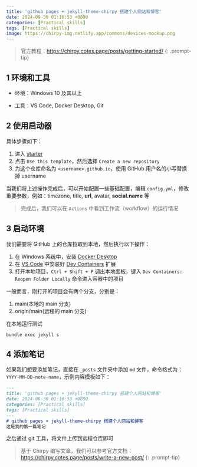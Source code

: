 ```yaml
---
title: 'github pages + jekyll-theme-chirpy 搭建个人网站和博客'
date: 2024-09-30 01:16:53 +0800
categories: [Practical skills]
tags: [Practical skills]
image: https://chirpy-img.netlify.app/commons/devices-mockup.png
---
```

> 官方教程：<https://chirpy.cotes.page/posts/getting-started/>
{: .prompt-tip}

## 1 环境和工具

- 环境：Windows 10 及其以上

- 工具：VS Code, Docker Desktop, Git

## 2 使用启动器

具体步骤如下：

1. 进入 [starter](https://github.com/cotes2020/chirpy-starter)
2. 点击 `Use this template`，然后选择 `Create a new repository`
3. 为这个仓库命名为 `<username>.github.io`，使用 GitHub 用户名的小写替换掉 username

当我们将上述操作完成后，可以开始配置一些基础配置，编辑 `config.yml`，修改重要参数，例如：timezone, title, **url**, avatar, **social.name** 等

> 完成后，我们可以在 `Actions` 中看到工作流（workflow）的运行情况

## 3 启动环境

我们需要将 GitHub 上的仓库拉取到本地，然后执行以下操作：

1. 在 Windows 系统中，安装 [Docker Desktop](https://www.docker.com/products/docker-desktop/)
2. 在 [VS Code](https://code.visualstudio.com/) 中安装好 [Dev Containers](https://marketplace.visualstudio.com/items?itemName=ms-vscode-remote.remote-containers) 扩展
3. 打开本地项目，`Ctrl + Shift + P` 调出本地面板，键入 `Dev Containers: Reopen Folder Locally` 命令进入容器中的项目

一般而言，刚打开的项目会有两个分支，分别是：

1. main(本地的 main 分支)
2. origin/main(远程的 main 分支)

在本地运行测试

```Terminal
bundle exec jekyll s
```

## 4 添加笔记

如果我们想要添加笔记，直接在 `_posts` 文件夹中添加 `md` 文件，命令格式为： `YYYY-MM-DD-note-name`，示例内容模板如下：

```markdown
---
title: 'github pages + jekyll-theme-chirpy 搭建个人网站和博客'
date: 2024-09-30 01:16:53 +0800
categories: [Practical skills]
tags: [Practical skills]
---
# github pages + jekyll-theme-chirpy 搭建个人网站和博客
这是我的第一篇笔记
```

之后通过 git 工具，将文件上传到远程仓库即可

> 基于 Chirpy 编写文章，我们可以参考官方文档：
> <https://chirpy.cotes.page/posts/write-a-new-post/>
{: .prompt-tip}  
